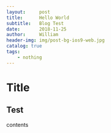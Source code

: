 ```yaml
---
layout:     post
title:      Hello World
subtitle:   Blog Test
date:       2018-11-25
author:     William
header-img: img/post-bg-ios9-web.jpg
catalog: true
tags:
    - nothing
---
```


# Title
## Test
contents